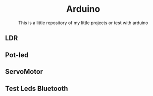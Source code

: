 <h1 align="center">Arduino</h1>
<p align="center">This is a little repository of my little projects or test with arduino</p>
<h2>LDR</h2>
<h2>Pot-led</h2>
<h2>ServoMotor</h2>
<h2>Test Leds Bluetooth</h2>